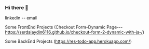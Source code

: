 ### Hi there 👋

<!--
**serdalaydin6116/serdalaydin6116** is a ✨ _special_ ✨ repository because its `README.md` (this file) appears on your GitHub profile.


📩 Connect with me:
linkedin -- email


📑 I'm currently doing front and backend development (Java Script | React | Node.js | Django)
👨🏼‍🤝‍👨🏻 I want to collaborate on open source projects
🥅 Goals: Develop application projects useful to humanity and to participate in these projects in the world.
⚡ Fun fact: i like to play amateur football, biking, hiking, fishing.
💬 You can ask me anything you want to know
⏲ What I am doing now:
    🚀 I'm improving myself right now 📃.
    👨🏼‍🤝‍👨🏻 I'm developing an app with my team,
    💻 I also work as a FreeLancer.
🔧 Languages and Tools :
Visual Studio CodeGitGitHubPythonHTML5JavascriptReactLinux




📫 How to reach me:
--> linkedin -- email

Some FrontEnd Projects (Checkout Form-Dynamic Page---https://serdalaydin6116.github.io/checkout-form-2-dynamic-with-js-/)

Some BackEnd Projects (https://res-todo-app.herokuapp.com/)
